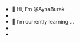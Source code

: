 - 👋 Hi, I’m @AynaBurak
- 
- 🌱 I’m currently learning ...
- 
-

<!---
AynaBurak/AynaBurak is a ✨ special ✨ repository because its `README.md` (this file) appears on your GitHub profile.
You can click the Preview link to take a look at your changes.
--->
